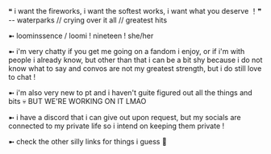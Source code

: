 ❝ i want the fireworks, i want the softest works, i want what you deserve ！❞ -- waterparks // crying over it all // greatest hits

➼ loominssence / loomi ! nineteen ! she/her

➼ i'm very chatty if you get me going on a fandom i enjoy, or if i'm with people i already know,
but other than that i can be a bit shy because i do not know what to say and convos are not my 
greatest strength, but i do still love to chat !

➼ i'm also very new to pt and i haven't guite figured out all the things and bits 💀 BUT WE'RE 
WORKING ON IT LMAO

➼ i have a discord that i can give out upon request, but my socials are connected to my private 
life so i intend on keeping them private ! 

➼ check the other silly links for things i guess 🫡
